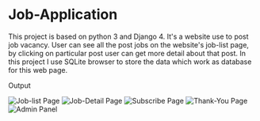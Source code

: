 # Job-Application
This project is based on python 3 and Django 4. It's a website use to post job vacancy. User can see all the post jobs on the website's job-list page, by clicking on particular post  user can get more detail about that post. In this project I use SQLite browser to store the data which work as database for this web page.

Output

![Job-list Page](https://github.com/PavitraBhatt/Job-Application/assets/135131734/c499272d-a8b0-4ddd-b48a-fb15706ee149)
![Job-Detail Page](https://github.com/PavitraBhatt/Job-Application/assets/135131734/f134a601-e59d-4190-9d40-5d4c58445551)
![Subscribe Page](https://github.com/PavitraBhatt/Job-Application/assets/135131734/b9236b87-db7b-473b-a539-0d3a729bf537)
![Thank-You Page](https://github.com/PavitraBhatt/Job-Application/assets/135131734/556bef2c-b4bc-43c4-83c2-a1625001dfeb)
![Admin Panel](https://github.com/PavitraBhatt/Job-Application/assets/135131734/a1a487fa-1923-492a-bada-206d8f3cfa8f)
